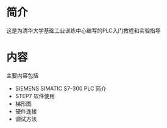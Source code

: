 # 简介
这是为清华大学基础工业训练中心编写的PLC入门教程和实验指导

# 内容
主要内容包括
- SIEMENS SIMATIC S7-300 PLC 简介
- STEP7 软件使用
- 梯形图
- 硬件连接
- 调试方法